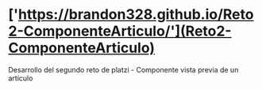 # ['https://brandon328.github.io/Reto2-ComponenteArticulo/'](Reto2-ComponenteArticulo)
Desarrollo del segundo reto de platzi - Componente vista previa de un artículo
